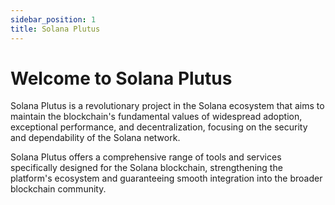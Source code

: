 ```yaml
---
sidebar_position: 1
title: Solana Plutus
---
```


# Welcome to Solana Plutus

Solana Plutus is a revolutionary project in the Solana ecosystem that aims to maintain the blockchain's fundamental values of widespread adoption, exceptional performance, and decentralization, focusing on the security and dependability of the Solana network.

Solana Plutus offers a comprehensive range of tools and services specifically designed for the Solana blockchain, strengthening the platform's ecosystem and guaranteeing smooth integration into the broader blockchain community.